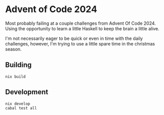 # Advent of Code 2024

Most probably failing at a couple challenges from Advent Of Code 2024. Using the opportunity to learn a little Haskell to keep the brain a little alive. 

I'm not necessarily eager to be quick or even in time with the daily challenges, however, I'm trying to use a little spare time in the christmas season. 

## Building

```
nix build
```

## Development

```
nix develop
cabal test all
```
